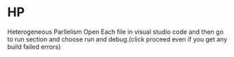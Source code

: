 # HP
Heterogeneous Parllelism
Open Each file in visual studio code and then go to run section and choose run and debug.(click proceed even if you get any build failed errors)
